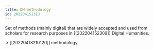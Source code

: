 ```yaml
---
title: DH methodology
id: 202204152313
---
```


Set of methods (mainly digital) that are widely accepted and used from  scholars for research purposes in [[202204152309]] Digital Humanities.

↗ [[20220418210120]] methodology
